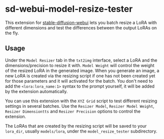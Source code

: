 # sd-webui-model-resize-tester

This extension for [stable-diffusion-webui](https://github.com/AUTOMATIC1111/stable-diffusion-webui) lets you batch resize a LoRA with different dimensions and test the differences between the output LoRAs on the fly.

## Usage

Under the `Model Resizer` tab in the `txt2img` interface, select a LoRA and the dimensions/precision to resize it with. `Model Weight` will control the weight of the resized LoRA in the generated image. When you generate an image, a new LoRA is created via the resizing script if one has not been created yet for those parameters and it will activated for the batch. You don't need to add the `<lora:lora_name:1>` syntax to the prompt yourself, it will be added by the extension automatically.

You can use this extension with the `XYZ Grid` script to test different resizing settings in several batches. Use the `Resizer Model`, `Resizer Model Weight`, `Resizer Dimensiontts` and `Resizer Precision` options to control the extension.

The LoRAs that are created by the resizing script will be saved to your `lora_dir`, usually `models/lora`, under the `model_resize_tester` subdirectory.
